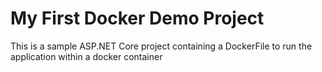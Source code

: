 # My First Docker Demo Project

This is a sample ASP.NET Core project containing a DockerFile to run the application within a docker container 
